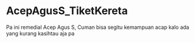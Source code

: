 # AcepAgusS_TiketKereta
Pa ini remedial Acep Agus S, Cuman bisa segitu kemampuan acap kalo ada yang kurang kasihtau aja pa
